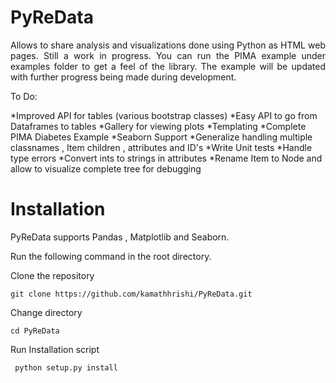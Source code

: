 # PyReData
<p style="text-align:justify">Allows to share analysis and visualizations done using Python as HTML web pages. Still a work in progress. You can run the PIMA example under examples folder to get a feel of the library. The example will be updated with further progress being made during development. </p>
To Do:

*Improved API for tables (various bootstrap classes)
*Easy API to go from Dataframes to tables
*Gallery for viewing plots
*Templating
*Complete PIMA Diabetes Example
*Seaborn Support
*Generalize handling multiple classnames , Item children , attributes and ID's
*Write Unit tests
*Handle type errors
*Convert ints to strings in attributes
*Rename Item to Node and allow to visualize complete tree for debugging

<h1>Installation</h1>

PyReData supports Pandas , Matplotlib and Seaborn.

Run the following command in the root directory.

Clone the repository

```git clone https://github.com/kamathhrishi/PyReData.git```

Change directory

```cd PyReData```

Run Installation script

``` python setup.py install```
